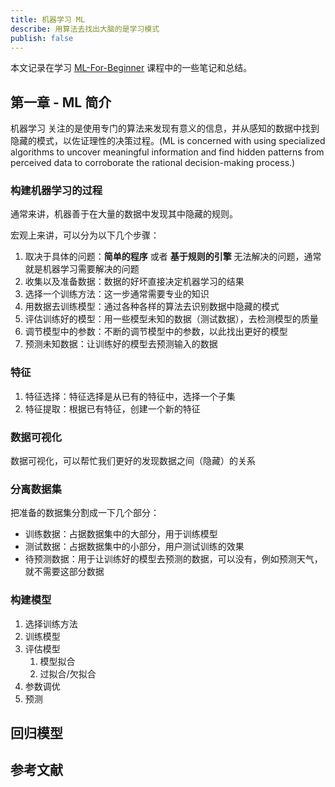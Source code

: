 ```yaml
---
title: 机器学习 ML
describe: 用算法去找出大脑的是学习模式
publish: false
---
```


本文记录在学习 [ML-For-Beginner] 课程中的一些笔记和总结。

## 第一章 - ML 简介

机器学习 关注的是使用专门的算法来发现有意义的信息，并从感知的数据中找到隐藏的模式，以佐证理性的决策过程。(ML is concerned with using specialized algorithms to uncover meaningful information and find hidden patterns from perceived data to corroborate the rational decision-making process.)

### 构建机器学习的过程

通常来讲，机器善于在大量的数据中发现其中隐藏的规则。

宏观上来讲，可以分为以下几个步骤：

1. 取决于具体的问题：**简单的程序** 或者 **基于规则的引擎** 无法解决的问题，通常就是机器学习需要解决的问题
2. 收集以及准备数据：数据的好坏直接决定机器学习的结果
3. 选择一个训练方法：这一步通常需要专业的知识
4. 用数据去训练模型：通过各种各样的算法去识别数据中隐藏的模式
5. 评估训练好的模型：用一些模型未知的数据（测试数据），去检测模型的质量
6. 调节模型中的参数：不断的调节模型中的参数，以此找出更好的模型
7. 预测未知数据：让训练好的模型去预测输入的数据

### 特征

1. 特征选择：特征选择是从已有的特征中，选择一个子集
2. 特征提取：根据已有特征，创建一个新的特征

### 数据可视化

数据可视化，可以帮忙我们更好的发现数据之间（隐藏）的关系

### 分离数据集

把准备的数据集分割成一下几个部分：

- 训练数据：占据数据集中的大部分，用于训练模型
- 测试数据：占据数据集中的小部分，用户测试训练的效果
- 待预测数据：用于让训练好的模型去预测的数据，可以没有，例如预测天气，就不需要这部分数据

### 构建模型

1. 选择训练方法
2. 训练模型
3. 评估模型
   1. 模型拟合
   2. 过拟合/欠拟合
4. 参数调优
5. 预测

## 回归模型

## 参考文献

[ml-for-beginner]: https://github.com/microsoft/ML-For-Beginners
[introduction-to-feature]: https://www.datasciencecentral.com/profiles/blogs/an-introduction-to-variable-and-feature-selection
